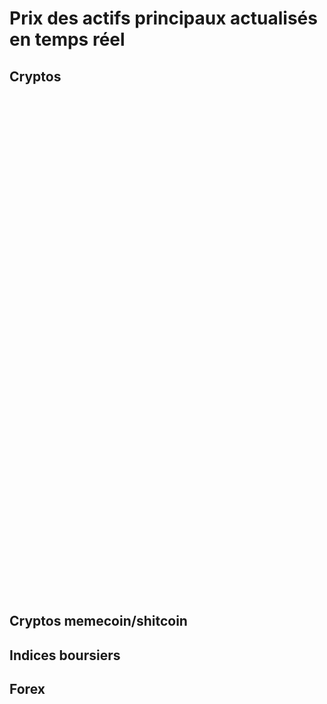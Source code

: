 # Prix des actifs principaux actualisés en temps réel

## Cryptos
<iframe srcdoc='
<script src="https://widgets.coingecko.com/gecko-coin-list-widget.js"></script>
<gecko-coin-list-widget locale="en" dark-mode="true" coin-ids="bitcoin,ethereum,tether,the-open-network,solana,avalanche-2,polkadot,cardano,ripple,tron,stellar,sui,chainlink,bitcoin-cash,litecoin,monero" initial-currency="usd"></gecko-coin-list-widget>
' width="100%" height="800px" style="border:none;" marginwidth="0" marginheight="0"></iframe>


## Cryptos memecoin/shitcoin

## Indices boursiers

## Forex
